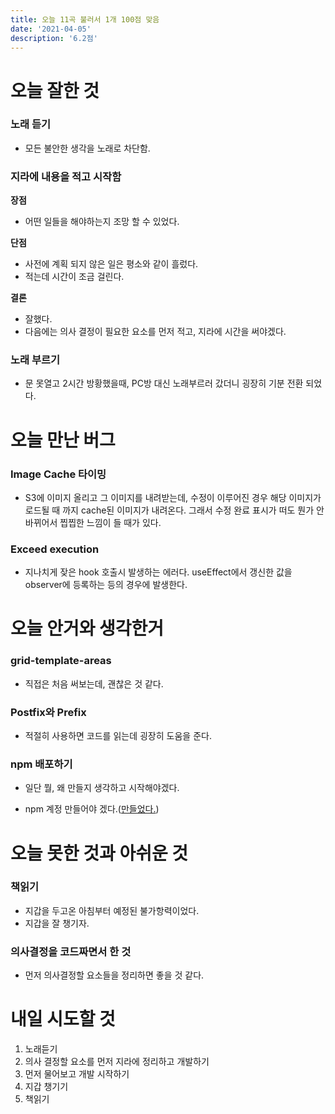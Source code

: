 ```yaml
---
title: 오늘 11곡 불러서 1개 100점 맞음
date: '2021-04-05'
description: '6.2점'
---
```


# 오늘 잘한 것

### 노래 듣기

- 모든 불안한 생각을 노래로 차단함.

### 지라에 내용을 적고 시작함

**장점**

- 어떤 일들을 해야하는지 조망 할 수 있었다.

**단점**

- 사전에 계획 되지 않은 일은 평소와 같이 흘렀다.
- 적는데 시간이 조금 걸린다.

**결론**

- 잘했다.
- 다음에는 의사 결정이 필요한 요소를 먼저 적고, 지라에 시간을 써야겠다.

### 노래 부르기

- 문 못열고 2시간 방황했을때, PC방 대신 노래부르러 갔더니 굉장히 기분 전환 되었다.

# 오늘 만난 버그

### Image Cache 타이밍

- S3에 이미지 올리고 그 이미지를 내려받는데, 수정이 이루어진 경우 해당 이미지가 로드될 때 까지 cache된 이미지가 내려온다. 그래서 수정 완료 표시가 떠도 뭔가 안바뀌어서 찝찝한 느낌이 들 때가 있다.

### Exceed execution

- 지나치게 잦은 hook 호출시 발생하는 에러다. useEffect에서 갱신한 값을 observer에 등록하는 등의 경우에 발생한다.

# 오늘 안거와 생각한거

### grid-template-areas

- 직접은 처음 써보는데, 괜찮은 것 같다.

### Postfix와 Prefix

- 적절히 사용하면 코드를 읽는데 굉장히 도움을 준다.

### npm 배포하기

- 일단 뭘, 왜 만들지 생각하고 시작해야겠다.

- npm 계정 만들어야 겠다.([만들었다.](https://www.npmjs.com/~heozeop-han-crispy))

# 오늘 못한 것과 아쉬운 것

### 책읽기

- 지갑을 두고온 아침부터 예정된 불가항력이었다.
- 지갑을 잘 챙기자.

### 의사결정을 코드짜면서 한 것

- 먼저 의사결정할 요소들을 정리하면 좋을 것 같다.

# 내일 시도할 것

1. 노래듣기
1. 의사 결정할 요소를 먼저 지라에 정리하고 개발하기
1. 먼저 물어보고 개발 시작하기
1. 지갑 챙기기
1. 책읽기

